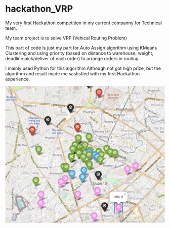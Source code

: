 # hackathon_VRP
My very first Hackathon competition in my current companny for Technical team.

My team project is to solve VRP (Vehical Routing Problem)

This part of code is just my part for Auto Assign algorithm using KMeans Clustering and using priority (based on distance to warehouse, weight, deadline pick/deliver of each order) to arrange orders in routing.

I mainly used Python for this algorithm
Although not got high prize, but the algorithm and result made me sastisfied with my first Hackathon experience.

![vrp visualize](vrp_visualize.png)

